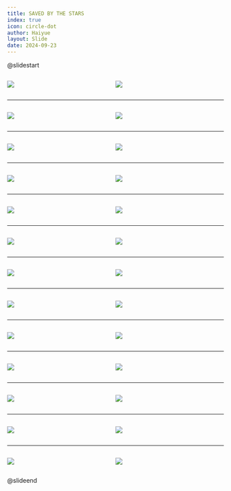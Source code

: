 ```yaml
---
title: SAVED BY THE STARS
index: true
icon: circle-dot
author: Haiyue
layout: Slide
date: 2024-09-23
---
```

 
@slidestart

<div style="display:flex">
<div style="flex:1">

![](https://raw.githubusercontent.com/yclord/reading/refs/heads/master/english/Level-X/SAVED%20BY%20THE%20STARS/001.webp)
</div>
<div style="flex:1">

![](https://raw.githubusercontent.com/yclord/reading/refs/heads/master/english/Level-X/SAVED%20BY%20THE%20STARS/002.webp)
</div>
</div>

---

<div style="display:flex">
<div style="flex:1">

![](https://raw.githubusercontent.com/yclord/reading/refs/heads/master/english/Level-X/SAVED%20BY%20THE%20STARS/003.webp)
</div>
<div style="flex:1">

![](https://raw.githubusercontent.com/yclord/reading/refs/heads/master/english/Level-X/SAVED%20BY%20THE%20STARS/004.webp)
</div>
</div>

---

<div style="display:flex">
<div style="flex:1">

![](https://raw.githubusercontent.com/yclord/reading/refs/heads/master/english/Level-X/SAVED%20BY%20THE%20STARS/005.webp)
</div>
<div style="flex:1">

![](https://raw.githubusercontent.com/yclord/reading/refs/heads/master/english/Level-X/SAVED%20BY%20THE%20STARS/006.webp)
</div>
</div>

---

<div style="display:flex">
<div style="flex:1">

![](https://raw.githubusercontent.com/yclord/reading/refs/heads/master/english/Level-X/SAVED%20BY%20THE%20STARS/007.webp)
</div>
<div style="flex:1">

![](https://raw.githubusercontent.com/yclord/reading/refs/heads/master/english/Level-X/SAVED%20BY%20THE%20STARS/008.webp)
</div>
</div>

---

<div style="display:flex">
<div style="flex:1">

![](https://raw.githubusercontent.com/yclord/reading/refs/heads/master/english/Level-X/SAVED%20BY%20THE%20STARS/009.webp)
</div>
<div style="flex:1">

![](https://raw.githubusercontent.com/yclord/reading/refs/heads/master/english/Level-X/SAVED%20BY%20THE%20STARS/010.webp)
</div>
</div>

---

<div style="display:flex">
<div style="flex:1">

![](https://raw.githubusercontent.com/yclord/reading/refs/heads/master/english/Level-X/SAVED%20BY%20THE%20STARS/011.webp)
</div>
<div style="flex:1">

![](https://raw.githubusercontent.com/yclord/reading/refs/heads/master/english/Level-X/SAVED%20BY%20THE%20STARS/012.webp)
</div>
</div>

---

<div style="display:flex">
<div style="flex:1">

![](https://raw.githubusercontent.com/yclord/reading/refs/heads/master/english/Level-X/SAVED%20BY%20THE%20STARS/013.webp)
</div>
<div style="flex:1">

![](https://raw.githubusercontent.com/yclord/reading/refs/heads/master/english/Level-X/SAVED%20BY%20THE%20STARS/014.webp)
</div>
</div>

---

<div style="display:flex">
<div style="flex:1">

![](https://raw.githubusercontent.com/yclord/reading/refs/heads/master/english/Level-X/SAVED%20BY%20THE%20STARS/015.webp)
</div>
<div style="flex:1">

![](https://raw.githubusercontent.com/yclord/reading/refs/heads/master/english/Level-X/SAVED%20BY%20THE%20STARS/016.webp)
</div>
</div>

---

<div style="display:flex">
<div style="flex:1">

![](https://raw.githubusercontent.com/yclord/reading/refs/heads/master/english/Level-X/SAVED%20BY%20THE%20STARS/017.webp)
</div>
<div style="flex:1">

![](https://raw.githubusercontent.com/yclord/reading/refs/heads/master/english/Level-X/SAVED%20BY%20THE%20STARS/018.webp)
</div>
</div>

---

<div style="display:flex">
<div style="flex:1">

![](https://raw.githubusercontent.com/yclord/reading/refs/heads/master/english/Level-X/SAVED%20BY%20THE%20STARS/019.webp)
</div>
<div style="flex:1">

![](https://raw.githubusercontent.com/yclord/reading/refs/heads/master/english/Level-X/SAVED%20BY%20THE%20STARS/020.webp)
</div>
</div>

---

<div style="display:flex">
<div style="flex:1">

![](https://raw.githubusercontent.com/yclord/reading/refs/heads/master/english/Level-X/SAVED%20BY%20THE%20STARS/021.webp)
</div>
<div style="flex:1">

![](https://raw.githubusercontent.com/yclord/reading/refs/heads/master/english/Level-X/SAVED%20BY%20THE%20STARS/022.webp)
</div>
</div>

---

<div style="display:flex">
<div style="flex:1">

![](https://raw.githubusercontent.com/yclord/reading/refs/heads/master/english/Level-X/SAVED%20BY%20THE%20STARS/023.webp)
</div>
<div style="flex:1">

![](https://raw.githubusercontent.com/yclord/reading/refs/heads/master/english/Level-X/SAVED%20BY%20THE%20STARS/024.webp)
</div>
</div>

---

<div style="display:flex">
<div style="flex:1">

![](https://raw.githubusercontent.com/yclord/reading/refs/heads/master/english/Level-X/SAVED%20BY%20THE%20STARS/025.webp)
</div>
<div style="flex:1">

![](https://raw.githubusercontent.com/yclord/reading/refs/heads/master/english/Level-X/SAVED%20BY%20THE%20STARS/026.webp)
</div>
</div>

@slideend